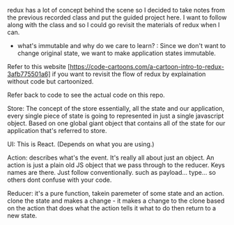 redux has a lot of concept behind the scene so I decided to take notes from the previous recorded class and put the guided project here. I want to follow along with the class and so I could go revisit the materials of redux when I can. 


- what's immutable and why do we care to learn?
    : Since we don't want to change original state, we want to make application states immutable. 


Refer to this website [https://code-cartoons.com/a-cartoon-intro-to-redux-3afb775501a6] if you want to revisit the flow of redux by explaination without code but cartoonized. 

Refer back to code to see the actual code on this repo.  

Store: The concept of the store essentially, all the state and our application, every single piece of state is going to represented in just a single javascript object.  Based on one global giant object that contains all of the state for our application that's referred to store.

UI: This is React. (Depends on what you are using.)

Action:  describes what's the event. It's really all about just an object. An action is just a plain old JS object that we pass through to the reducer. Keys names are there. Just follow conventionally. such as payload... type...  so others dont confuse with your code.

Reducer: it's a pure function, takein paremeter of some state and an action. clone the state and makes a change -  it makes a change to the clone based on the action that does what the action tells it what to do then return to a new state. 




